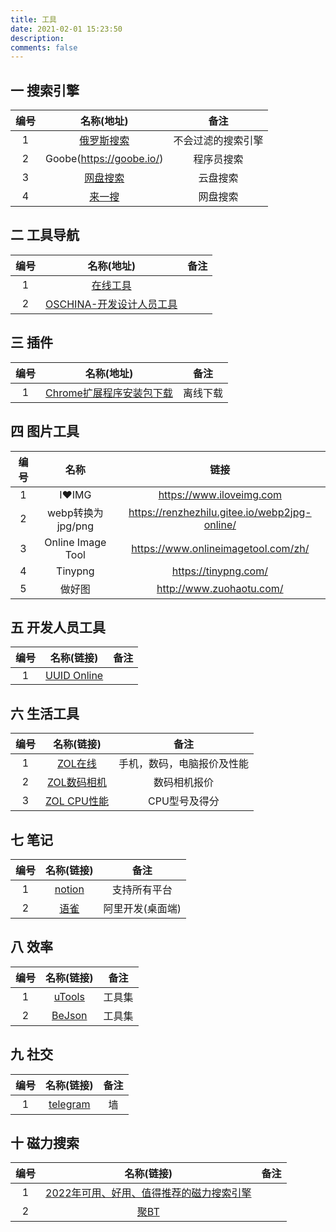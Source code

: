```yaml
---
title: 工具
date: 2021-02-01 15:23:50
description: 
comments: false
---
```


## 一 搜索引擎

| 编号 |              名称(地址)               |        备注        |
| :--: | :-----------------------------------: | :----------------: |
|  1   |   [俄罗斯搜索](https://yandex.com/)   | 不会过滤的搜索引擎 |
|  2   |       Goobe(https://goobe.io/)        |     程序员搜索     |
|  3   |  [网盘搜索](http://wp.soshoulu.com/)  |      云盘搜索      |
|  4   | [来一搜](https://www.laisoyixia.com/) |      网盘搜索      |

## 二 工具导航

| 编号 |                      名称(地址)                       | 备注 |
| :--: | :---------------------------------------------------: | :--: |
|  1   |         [在线工具](http://tool.liumingye.cn/)         |      |
|  2   | [OSCHINA-开发设计人员工具](https://tool.oschina.net/) |      |

## 三 插件

| 编号 |                          名称(地址)                          |   备注   |
| :--: | :----------------------------------------------------------: | :------: |
|  1   | [Chrome扩展程序安装包下载](https://chrome-extension-downloader.com/) | 离线下载 |

##  四 图片工具

| 编号 |       名称        |                     链接                      |
| :--: | :---------------: | :-------------------------------------------: |
|  1   |       I❤IMG       |           https://www.iloveimg.com            |
|  2   | webp转换为jpg/png | https://renzhezhilu.gitee.io/webp2jpg-online/ |
|  3   | Online Image Tool |      https://www.onlineimagetool.com/zh/      |
|  4   |      Tinypng      |             https://tinypng.com/              |
|  5   |      做好图       |           http://www.zuohaotu.com/            |

## 五 开发人员工具

| 编号 |               名称(链接)               | 备注 |
| :--: | :------------------------------------: | :--: |
|  1   | [UUID Online](http://www.uuid.online/) |      |

## 六 生活工具

| 编号 |                          名称(链接)                          |            备注            |
| :--: | :----------------------------------------------------------: | :------------------------: |
|  1   |            [ZOL在线](https://mobile.zol.com.cn/)             | 手机，数码，电脑报价及性能 |
|  2   | [ZOL数码相机](https://detail.zol.com.cn/digital_camera_index/subcate15_list_1.html) |        数码相机报价        |
|  3   |        [ZOL CPU性能](https://mobile.zol.com.cn/soc/)         |       CPU型号及得分        |

## 七 笔记

| 编号 |            名称(链接)            |       备注       |
| :--: | :------------------------------: | :--------------: |
|  1   | [notion](https://www.notion.so/) |   支持所有平台   |
|  2   |  [语雀](https://www.yuque.com)   | 阿里开发(桌面端) |

## 八 效率

| 编号 |            名称(链接)            |  备注  |
| :--: | :------------------------------: | :----: |
|  1   |    [uTools](https://u.tools/)    | 工具集 |
|  2   | [BeJson](https://www.bejson.com) | 工具集 |

## 九 社交

| 编号 |                名称(链接)                 | 备注 |
| :--: | :---------------------------------------: | :--: |
|  1   | [telegram](https://desktop.telegram.org/) |  墙  |

## 十 磁力搜索

| 编号 |                          名称(链接)                          | 备注 |
| :--: | :----------------------------------------------------------: | :--: |
|  1   | [2022年可用、好用、值得推荐的磁力搜索引擎](https://www.yeeach.com/post/1367) |      |
|  2   |            [聚BT](https://jubt.fun/cn/index.html)            |      |

